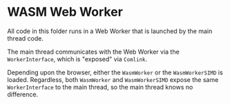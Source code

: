 # WASM Web Worker
All code in this folder runs in a Web Worker that is launched by the main thread code.

The main thread communicates with the Web Worker via the `WorkerInterface`, which is "exposed" via `Comlink`.

Depending upon the browser, either the `WasmWorker` or the `WasmWorkerSIMD` is loaded. Regardless, both `WasmWorker` and `WasmWorkerSIMD` expose the same `WorkerInterface` to the main thread, so the main thread knows no difference.